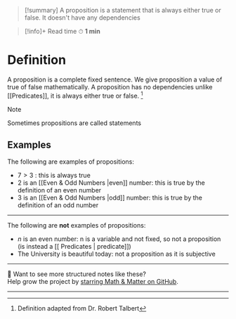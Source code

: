 
>[!summary]
A proposition is a statement that is always either true or false. It doesn't have any dependencies

>[!info]+ Read time
⏱ **1 min**
# Definition
A proposition is a complete fixed sentence. We give proposition a value of true of false mathematically. A proposition has no dependencies unlike [[Predicates]], it is always either true or false. [^1]

>[!note]
Sometimes propositions are called statements

## Examples
The following are examples of propositions:
- $7 > 3$ : this is always true
- 2 is an [[Even & Odd Numbers |even]] number: this is true by the definition of an even number
- 3 is an [[Even & Odd Numbers |odd]] number: this is true by the definition of an odd number

---

The following are **not** examples of propositions:
- $n$ is an even number: n is a variable and not fixed, so not a proposition (is instead a [[ Predicates | predicate]])
- The University is beautiful today: not a proposition as it is subjective

---

📂 Want to see more structured notes like these?  
Help grow the project by [starring Math & Matter on GitHub](https://github.com/rajeevphysics/Obsidian-MathMatter).

---

[^1]: Definition adapted from Dr. Robert Talbert
